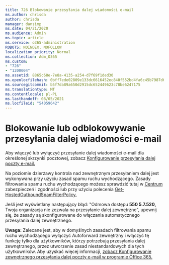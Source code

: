 ```yaml
---
title: 726 Blokowanie przesyłania dalej wiadomości e-mail
ms.author: chrisda
author: chrisda
manager: dansimp
ms.date: 04/21/2020
ms.audience: Admin
ms.topic: article
ms.service: o365-administration
ROBOTS: NOINDEX, NOFOLLOW
localization_priority: Normal
ms.collection: Adm_O365
ms.custom:
- "726"
- "1200004"
ms.assetid: 8865c68e-7e8a-4135-a254-d7f69f1ded30
ms.openlocfilehash: 0bff7ede02809e133dc6616452ec840f552bd4fa6c45b7987d6455b2a9ba49bf
ms.sourcegitcommit: b5f7da89a650d2915dc652449623c78be6247175
ms.translationtype: MT
ms.contentlocale: pl-PL
ms.lasthandoff: 08/05/2021
ms.locfileid: "54059642"
---
```

# <a name="blocking-or-unblocking-email-forwarding"></a>Blokowanie lub odblokowywanie przesyłania dalej wiadomości e-mail

Aby włączyć lub wyłączyć przesyłanie dalej wiadomości e-mail dla określonej skrzynki pocztowej, zobacz [Konfigurowanie przesyłania dalej poczty e-mail.](https://docs.microsoft.com/microsoft-365/admin/email/configure-email-forwarding)

Na poziomie dzierżawy kontrola nad zewnętrznym przesyłaniem dalej jest wykonywana przy użyciu zasad spamu ruchu wychodzącego. Zasady filtrowania spamu ruchu wychodzącego możesz sprawdzić tutaj w [Centrum](https://protection.office.com/antispam) zabezpieczeń i zgodności lub przy użyciu polecenia [Get-HostedOutboundSpamFilterPolicy.](https://docs.microsoft.com/powershell/module/exchange/get-hostedoutboundspamfilterpolicy)

Jeśli jest wyświetlany następujący błąd: "Odmowa dostępu **550 5.7.520,** Twoja organizacja nie zezwala na przesyłanie dalej zewnętrzne", upewnij się, że zasady są skonfigurowane do włączania automatycznego przesyłania dalej zewnętrznego.

**Uwaga:** Zalecane jest, aby w domyślnych zasadach filtrowania spamu ruchu wychodzącego wyłączyć Autoforward zewnętrzny i włączyć tę funkcję tylko dla użytkowników, którzy potrzebują przesyłania dalej zewnętrznego, przez utworzenie zasad niestandardowych dla tych użytkowników. Aby uzyskać więcej informacji, [zobacz Konfigurowanie zewnętrznego przesyłania dalej poczty e-mail w programie Office 365.](https://docs.microsoft.com/microsoft-365/security/office-365-security/external-email-forwarding)